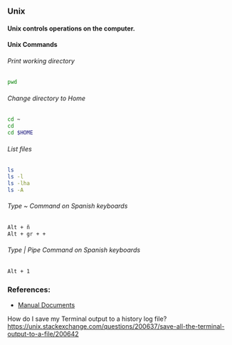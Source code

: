 <font size="4em"><strong>Unix</strong></font>

#### Unix controls operations on the computer.

#### Unix Commands

###### Print working directory
```bash
pwd
```

###### Change directory to Home 
```bash
cd ~
cd 
cd $HOME
```

###### List files
```bash
ls
ls -l
ls -lha
ls -A
```

###### Type ~ Command on Spanish keyboards 
```bash
Alt + ñ
Alt + gr + +
```

###### Type | Pipe Command on Spanish keyboards 
```bash
Alt + 1
```

### References:
<ul>
<li><a href="http://man.he.net/">Manual Documents </a></li>
</ul>

How do I save my Terminal output to a history log file?
https://unix.stackexchange.com/questions/200637/save-all-the-terminal-output-to-a-file/200642

